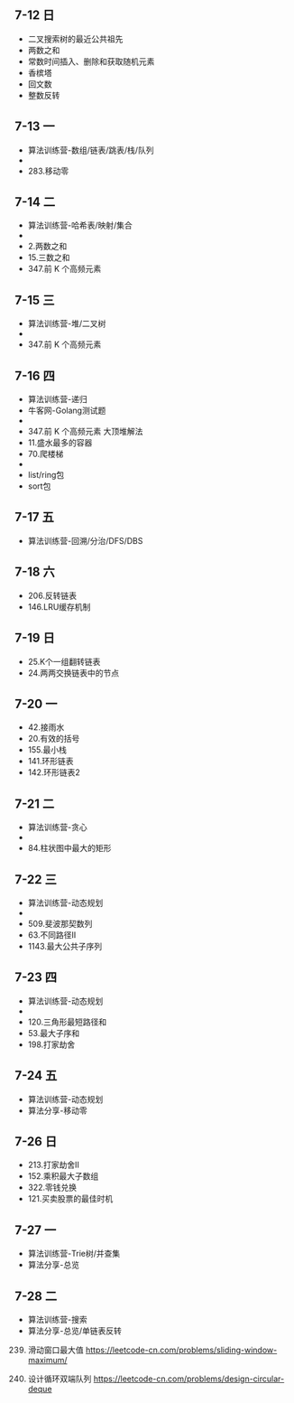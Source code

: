 ## 7-12 日
- 二叉搜索树的最近公共祖先
- 两数之和
- 常数时间插入、删除和获取随机元素
- 香槟塔
- 回文数
- 整数反转

## 7-13 一
- 算法训练营-数组/链表/跳表/栈/队列
- 
- 283.移动零

## 7-14 二
- 算法训练营-哈希表/映射/集合
- 
- 2.两数之和
- 15.三数之和
- 347.前 K 个高频元素

## 7-15 三
- 算法训练营-堆/二叉树
- 
- 347.前 K 个高频元素

## 7-16 四
- 算法训练营-递归
- 牛客网-Golang测试题
- 
- 347.前 K 个高频元素 大顶堆解法
- 11.盛水最多的容器
- 70.爬楼梯
- 
- list/ring包
- sort包

## 7-17 五
- 算法训练营-回溯/分治/DFS/DBS

## 7-18 六
- 206.反转链表
- 146.LRU缓存机制

## 7-19 日
- 25.K个一组翻转链表
- 24.两两交换链表中的节点

## 7-20 一
- 42.接雨水
- 20.有效的括号
- 155.最小栈
- 141.环形链表
- 142.环形链表2

## 7-21 二
- 算法训练营-贪心
- 
- 84.柱状图中最大的矩形	

## 7-22 三
- 算法训练营-动态规划
- 
- 509.斐波那契数列
- 63.不同路径II
- 1143.最大公共子序列

## 7-23 四
- 算法训练营-动态规划
- 
- 120.三角形最短路径和
- 53.最大子序和
- 198.打家劫舍

## 7-24 五
- 算法训练营-动态规划
- 算法分享-移动零


## 7-26 日
- 213.打家劫舍II
- 152.乘积最大子数组
- 322.零钱兑换
- 121.买卖股票的最佳时机

## 7-27 一
- 算法训练营-Trie树/并查集
- 算法分享-总览

## 7-28 二
- 算法训练营-搜索
- 算法分享-总览/单链表反转




239. 滑动窗口最大值
https://leetcode-cn.com/problems/sliding-window-maximum/

641. 设计循环双端队列
https://leetcode-cn.com/problems/design-circular-deque


